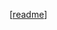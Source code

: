 [[readme]]

[//begin]: # "Autogenerated link references for markdown compatibility"
[readme]: readme.md "A digital garden (..) dedicated to"
[//end]: # "Autogenerated link references"